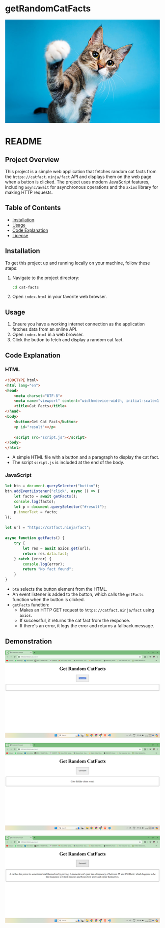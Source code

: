 # getRandomCatFacts
![](1.png)


# README

## Project Overview

This project is a simple web application that fetches random cat facts from the `https://catfact.ninja/fact` API and displays them on the web page when a button is clicked. The project uses modern JavaScript features, including `async/await` for asynchronous operations and the `axios` library for making HTTP requests.

## Table of Contents
- [Installation](#installation)
- [Usage](#usage)
- [Code Explanation](#code-explanation)
- [License](#license)

## Installation

To get this project up and running locally on your machine, follow these steps:

1. Navigate to the project directory:
   ```sh
   cd cat-facts
   ```

2. Open `index.html` in your favorite web browser.

## Usage

1. Ensure you have a working internet connection as the application fetches data from an online API.
2. Open `index.html` in a web browser.
3. Click the button to fetch and display a random cat fact.

## Code Explanation

### HTML
```html
<!DOCTYPE html>
<html lang="en">
<head>
    <meta charset="UTF-8">
    <meta name="viewport" content="width=device-width, initial-scale=1.0">
    <title>Cat Facts</title>
</head>
<body>
    <button>Get Cat Fact</button>
    <p id="result"></p>

    <script src="script.js"></script>
</body>
</html>
```
- A simple HTML file with a button and a paragraph to display the cat fact.
- The script `script.js` is included at the end of the body.

### JavaScript
```javascript
let btn = document.querySelector("button");
btn.addEventListener("click", async () => {
    let facto = await getFacts();
    console.log(facto);
    let p = document.querySelector("#result");
    p.innerText = facto;
});

let url = "https://catfact.ninja/fact";

async function getFacts() {
    try {
        let res = await axios.get(url);
        return res.data.fact;
    } catch (error) {
        console.log(error);
        return "No fact found";
    }
}
```
- `btn` selects the button element from the HTML.
- An event listener is added to the button, which calls the `getFacts` function when the button is clicked.
- `getFacts` function:
  - Makes an HTTP GET request to `https://catfact.ninja/fact` using `axios`.
  - If successful, it returns the cat fact from the response.
  - If there's an error, it logs the error and returns a fallback message.

## Demonstration

![](4.png)

![](2.png)

![](3.png)
